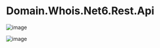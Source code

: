 # Domain.Whois.Net6.Rest.Api


![image](https://user-images.githubusercontent.com/16664425/185805366-6c2d637a-79bc-4309-99ce-42b689b68d51.png)

![image](https://user-images.githubusercontent.com/16664425/185805126-f3223485-462d-4e21-82e6-2b76a1e0487d.png)
